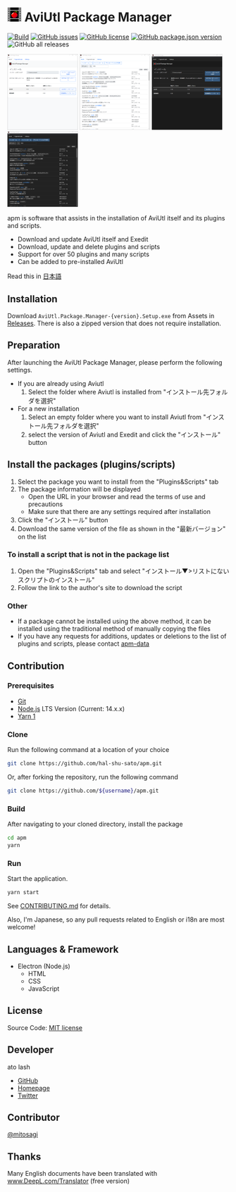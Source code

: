 # ![Logo](./icon/apm32.png) AviUtl Package Manager

[![Build](https://github.com/hal-shu-sato/apm/actions/workflows/build.yml/badge.svg)](https://github.com/hal-shu-sato/apm/actions/workflows/build.yml)
[![GitHub issues](https://img.shields.io/github/issues/hal-shu-sato/apm)](https://github.com/hal-shu-sato/apm/issues)
[![GitHub license](https://img.shields.io/github/license/hal-shu-sato/apm)](https://github.com/hal-shu-sato/apm/blob/main/LICENSE)
[![GitHub package.json version](https://img.shields.io/github/package-json/v/hal-shu-sato/apm)](https://github.com/hal-shu-sato/apm/releases/latest)
![GitHub all releases](https://img.shields.io/github/downloads/hal-shu-sato/apm/total)

<p>
  <img src="./docs/images/tab1.png" width="160" />
  <img src="./docs/images/tab2.png" width="160" />
  <img src="./docs/images/tab1dark.png" width="160" />
  <img src="./docs/images/tab2dark.png" width="160" />
</p>

apm is software that assists in the installation of AviUtl itself and its plugins and scripts.

- Download and update AviUtl itself and Exedit
- Download, update and delete plugins and scripts
- Support for over 50 plugins and many scripts
- Can be added to pre-installed AviUtl

Read this in [日本語](./README.md)

## Installation

Download `AviUtl.Package.Manager-{version}.Setup.exe` from Assets in [Releases](https://github.com/hal-shu-sato/apm/releases/latest). There is also a zipped version that does not require installation.

## Preparation

After launching the AviUtl Package Manager, please perform the following settings.

- If you are already using Aviutl
  1. Select the folder where Aviutl is installed from "インストール先フォルダを選択"
- For a new installation
  1. Select an empty folder where you want to install Aviutl from "インストール先フォルダを選択"
  2. select the version of Aviutl and Exedit and click the "インストール" button

## Install the packages (plugins/scripts)

1. Select the package you want to install from the "Plugins&Scripts" tab
2. The package information will be displayed
   - Open the URL in your browser and read the terms of use and precautions
   - Make sure that there are any settings required after installation
3. Click the "インストール" button
4. Download the same version of the file as shown in the "最新バージョン" on the list

### To install a script that is not in the package list

1. Open the "Plugins&Scripts" tab and select "インストール▼>リストにないスクリプトのインストール"
2. Follow the link to the author's site to download the script

### Other

- If a package cannot be installed using the above method, it can be installed using the traditional method of manually copying the files
- If you have any requests for additions, updates or deletions to the list of plugins and scripts, please contact [apm-data](https://github.com/hal-shu-sato/apm-data/issues)

## Contribution

### Prerequisites

- [Git](https://git-scm.com/)
- [Node.js](https://nodejs.org/) LTS Version (Current: 14.x.x)
- [Yarn 1](https://classic.yarnpkg.com/)

### Clone

Run the following command at a location of your choice

```bash
git clone https://github.com/hal-shu-sato/apm.git
```

Or, after forking the repository, run the following command

```bash
git clone https://github.com/${username}/apm.git
```

### Build

After navigating to your cloned directory, install the package

```bash
cd apm
yarn
```

### Run

Start the application.

```bash
yarn start
```

See [CONTRIBUTING.md](./CONTRIBUTING.md) for details.

Also, I'm Japanese, so any pull requests related to English or i18n are most welcome!

## Languages & Framework

- Electron (Node.js)
  - HTML
  - CSS
  - JavaScript

## License

Source Code: [MIT license](./LICENSE)

## Developer

ato lash

- [GitHub](https://github.com/hal-shu-sato)
- [Homepage](http://halshusato.starfree.jp/)
- [Twitter](https://twitter.com/hal_shu_sato)

## Contributor

[@mitosagi](https://github.com/mitosagi)

## Thanks

Many English documents have been translated with www.DeepL.com/Translator (free version)
